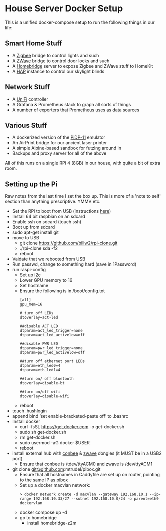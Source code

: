 # House Server Docker Setup

This is a unified docker-compose setup to run the following things in our life:

## Smart Home Stuff
* A [Zigbee](https://www.zigbee2mqtt.io) bridge to control lights and such
* A [ZWave](https://zwave-js.github.io/zwavejs2mqtt) bridge to control door locks and such
* A [Homebridge](https://homebridge.io) server to expose Zigbee and ZWave stuff to HomeKit
* A [HAP](https://github.com/mtrudel/hap) instance to control our skylight blinds

## Network Stuff
* A [UniFi](https://ui.com) controller
* A Grafana & Prometheus stack to graph all sorts of things
* A number of exporters that Prometheus uses as data sources

## Various Stuff
* A dockerized version of the [PiDP-11](https://obsolescence.wixsite.com/obsolescence/pidp-11) emulator
* An AirPrint bridge for our ancient laser printer
* A simple Alpine-based sandbox for futzing around in
* Backups and proxy server for all of the above

All of this runs on a single RPi 4 (8GB) in our house, with quite a bit of extra room.

## Setting up the Pi

Raw notes from the last time I set the box up. This is more of a 'note to self'
section than anything prescriptive. YMMV etc.

* Set the RPi to boot from USB (instructions [here](https://www.tomshardware.com/how-to/boot-raspberry-pi-4-usb))
* Install 64 bit raspbian on an sdcard
* Enable ssh on sdcard (touch ssh)
* Boot up from sdcard
* sudo apt-get install git
* move to USB
  * git clone https://github.com/billw2/rpi-clone.git 
  * ./rpi-clone sda -f2
  * reboot
* Vaidate that we rebooted from USB
* Run passwd, change to something hard (save in 1Password)
* run raspi-config
  * Set up i2c
  * Lower GPU memory to 16
  * Set hostname
  * Ensure the following is in /boot/config.txt
      ```
      [all]
      gpu_mem=16

      # turn off LEDs
      dtoverlay=act-led

      ##disable ACT LED
      dtparam=act_led_trigger=none
      dtparam=act_led_activelow=off

      ##disable PWR LED
      dtparam=pwr_led_trigger=none
      dtparam=pwr_led_activelow=off

      ##turn off ethernet port LEDs
      dtparam=eth_led0=4
      dtparam=eth_led1=4

      ##turn on/ off bluetooth
      dtoverlay=disable-bt

      ##turn on/off wifi
      dtoverlay=disable-wifi
      ```
  * reboot
* touch .hushlogin
* append bind ‘set enable-bracketed-paste off’ to .bashrc
* Install docker
  * curl -fsSL https://get.docker.com -o get-docker.sh
  * sudo sh get-docker.sh
  * rm get-docker.sh
  * sudo usermod -aG docker $USER
  * reboot
* install external hub with [conbee](https://phoscon.de/en/conbee2) & [zwave](https://www.amazon.ca/gp/product/B00X0AWA6E) dongles (it MUST be in a USB2 port)
  * Ensure that conbee is /tdev/ttyACM0 and zwave is /dev/ttyACM1
* git clone git@github.com:mtrudel/pibox.git
  * Ensure that all hostnames in Caddyfile are set up on router, pointing to the same IP as pibox
  * Set up a docker macvlan network:
    ```
    > docker network create -d macvlan --gateway 192.168.10.1 --ip-range 192.168.10.33/27 --subnet 192.168.10.0/24 -o parent=eth0 dockervlan
    ```
  * docker compose up -d
  * go to homebridge
    * install homebridge-z2m
